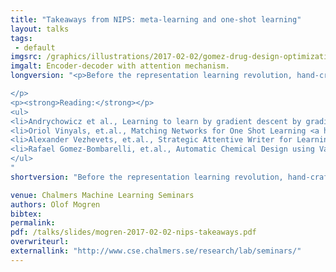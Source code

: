 ```yaml
---
title: "Takeaways from NIPS: meta-learning and one-shot learning"
layout: talks
tags:
 - default
imgsrc: /graphics/illustrations/2017-02-02/gomez-drug-design-optimization.svg
imgalt: Encoder-decoder with attention mechanism.
longversion: "<p>Before the representation learning revolution, hand-crafted features were a prerequisite for a successful application of most machine learning algorithms. Just like learned features have been massively successful in many applications, some recent work has shown that you can also automate the learning algorithms themselves. In this talk, I'll cover some of the related ideas presented at this year's NIPS conference. Bits and pieces will be taken mainly from the following papers.

</p>
<p><strong>Reading:</strong></p>
<ul>
<li>Andrychowicz et al., Learning to learn by gradient descent by gradient descent <a href=\"https://arxiv.org/abs/1606.04695\">ABS, PDF, arXiv</a></li>
<li>Oriol Vinyals, et.al., Matching Networks for One Shot Learning <a href=\"https://arxiv.org/abs/1606.04080\">ABS, PDF, arXiv</a></li>
<li>Alexander Vezhevets, et.al., Strategic Attentive Writer for Learning Macro-Actions <a href=\"https://arxiv.org/abs/1606.04695\">ABS, PDF, arXiv</a></li>
<li>Rafael Gomez-Bombarelli, et.al., Automatic Chemical Design using Variational Autoencoders<a href=\"http://www.cs.nott.ac.uk/~psztg/cml/2016/papers/CML2016_paper_12.pdf\">PDF, cs.nott.ac.uk</a></li>
</ul>
"
shortversion: "Before the representation learning revolution, hand-crafted features were a prerequisite for a successful application of most machine learning algorithms. Just like learned features have been massively successful in many applications, some recent work has shown that you can also automate the learning algorithms themselves. In this talk, I'll cover some of the related ideas presented at this year's NIPS conference."

venue: Chalmers Machine Learning Seminars
authors: Olof Mogren
bibtex: 
permalink:
pdf: /talks/slides/mogren-2017-02-02-nips-takeaways.pdf
overwriteurl: 
externallink: "http://www.cse.chalmers.se/research/lab/seminars/"
---
```


